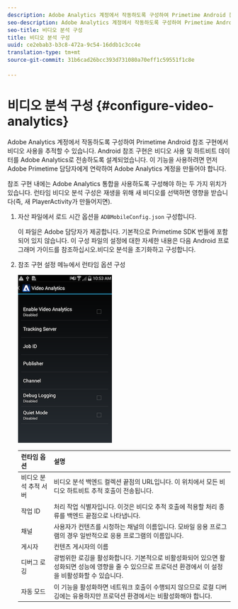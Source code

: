 ```yaml
---
description: Adobe Analytics 계정에서 작동하도록 구성하여 Primetime Android 참조 구현에서 비디오 사용을 추적할 수 있습니다.
seo-description: Adobe Analytics 계정에서 작동하도록 구성하여 Primetime Android 참조 구현에서 비디오 사용을 추적할 수 있습니다.
seo-title: 비디오 분석 구성
title: 비디오 분석 구성
uuid: ce2ebab3-b3c8-472a-9c54-16ddb1c3cc4e
translation-type: tm+mt
source-git-commit: 31b6cad26bcc393d731080a70eff1c59551f1c8e

---
```



# 비디오 분석 구성 {#configure-video-analytics}

Adobe Analytics 계정에서 작동하도록 구성하여 Primetime Android 참조 구현에서 비디오 사용을 추적할 수 있습니다. Android 참조 구현은 비디오 사용 및 하트비트 데이터를 Adobe Analytics로 전송하도록 설계되었습니다. 이 기능을 사용하려면 먼저 Adobe Primetime 담당자에게 연락하여 Adobe Analytics 계정을 만들어야 합니다.

참조 구현 내에는 Adobe Analytics 통합을 사용하도록 구성해야 하는 두 가지 위치가 있습니다. 런타임 비디오 분석 구성은 재생을 위해 새 비디오를 선택하면 영향을 받습니다(즉, 새 PlayerActivity가 만들어지면).

1. 자산 파일에서 로드 시간 옵션을 `ADBMobileConfig.json` 구성합니다.

   이 파일은 Adobe 담당자가 제공합니다. 기본적으로 Primetime SDK 번들에 포함되어 있지 않습니다. 이 구성 파일의 설정에 대한 자세한 내용은 다음 Android 프로그래머 가이드를 참조하십시오.비디오 분석을 초기화하고 구성합니다.
1. 참조 구현 설정 메뉴에서 런타임 옵션 구성

   ![](assets/img_psdk_ref_impl_va-settings-menu.png)

   | 런타임 옵션 | 설명 |
   |---|---|
   | 비디오 분석 추적 서버 | 비디오 분석 백엔드 컬렉션 끝점의 URL입니다. 이 위치에서 모든 비디오 하트비트 추적 호출이 전송됩니다. |
   | 작업 ID | 처리 작업 식별자입니다. 이것은 비디오 추적 호출에 적용할 처리 종류를 백엔드 끝점으로 나타냅니다. |
   | 채널 | 사용자가 컨텐츠를 시청하는 채널의 이름입니다. 모바일 응용 프로그램의 경우 일반적으로 응용 프로그램의 이름입니다. |
   | 게시자 | 컨텐츠 게시자의 이름 |
   | 디버그 로깅 | 광범위한 로깅을 활성화합니다. 기본적으로 비활성화되어 있으면 활성화되면 성능에 영향을 줄 수 있으므로 프로덕션 환경에서 이 설정을 비활성화할 수 있습니다. |
   | 자동 모드 | 이 기능을 활성화하면 네트워크 호출이 수행되지 않으므로 로컬 디버깅에는 유용하지만 프로덕션 환경에서는 비활성화해야 합니다. |